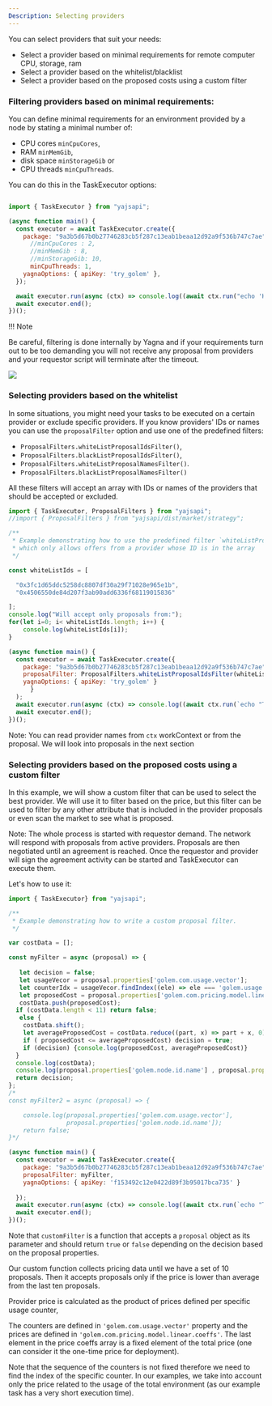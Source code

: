 ```yaml
---
Description: Selecting providers
---
```



You can select providers that suit your needs:

- Select a provider based on minimal requirements for remote computer
  CPU, storage, ram
- Select a provider based on the whitelist/blacklist
- Select a provider based on the proposed costs using a custom filter

### Filtering providers based on minimal requirements:

You can define minimal requirements for an environment provided by a node by stating a minimal number of:
* CPU cores `minCpuCores`, 
* RAM `minMemGib`, 
* disk space `minStorageGib` or 
* CPU threads `minCpuThreads`.

You can do this in the TaskExecutor options:

```js

import { TaskExecutor } from "yajsapi";

(async function main() {
  const executor = await TaskExecutor.create({
    package: "9a3b5d67b0b27746283cb5f287c13eab1beaa12d92a9f536b747c7ae",
      //minCpuCores : 2,
      //minMemGib : 8,
      //minStorageGib: 10,
      minCpuThreads: 1,
    yagnaOptions: { apiKey: 'try_golem' },
  });

  await executor.run(async (ctx) => console.log((await ctx.run("echo 'Hello World'")).stdout));
  await executor.end();
})();
```

!!! Note

Be careful, filtering is done internally by Yagna and if your requirements turn out to be too demanding you will not receive any proposal from providers and your requestor script will terminate after the timeout.

![](../../../assets/timeout_log.png)


### Selecting providers based on the whitelist

In some situations, you might need your tasks to be executed on a certain provider or exclude specific providers. If you know providers' IDs or names you can use the `proposalFilter` option and use one of the predefined filters: 
* `ProposalFilters.whiteListProposalIdsFilter()`,
* `ProposalFilters.blackListProposalIdsFilter()`, 
* `ProposalFilters.whiteListProposalNamesFilter()`. 
* `ProposalFilters.blackListProposalNamesFilter()`

All these filters will accept an array with IDs or names of the providers that should be accepted or excluded.  

```js
import { TaskExecutor, ProposalFilters } from "yajsapi";
//import { ProposalFilters } from "yajsapi/dist/market/strategy";

/**
 * Example demonstrating how to use the predefined filter `whiteListProposalIdsFilter`,
 * which only allows offers from a provider whose ID is in the array
 */

const whiteListIds = [

  "0x3fc1d65ddc5258dc8807df30a29f71028e965e1b",
  "0x4506550de84d207f3ab90add6336f68119015836"

];
console.log("Will accept only proposals from:");
for(let i=0; i< whiteListIds.length; i++) {
    console.log(whiteListIds[i]);
}

(async function main() {
  const executor = await TaskExecutor.create({
    package: "9a3b5d67b0b27746283cb5f287c13eab1beaa12d92a9f536b747c7ae",
    proposalFilter: ProposalFilters.whiteListProposalIdsFilter(whiteListIds),
    yagnaOptions: { apiKey: 'try_golem' }
      }
  );
  await executor.run(async (ctx) => console.log((await ctx.run(`echo "This task is run on ${ctx.provider.id}"`)).stdout, ctx.provider.id));
  await executor.end();
})();

```

Note: You can read provider names from `ctx` workContext or from the proposal. We will look into proposals in the next section 

### Selecting providers based on the proposed costs using a custom filter

In this example, we will show a custom filter that can be used to select the best provider. We will use it to filter based on the price, but this filter can be used to filter by any other attribute that is included in the provider proposals or even scan the market to see what is proposed.

Note: The whole process is started with requestor demand. The network will respond with proposals from active providers. Proposals are then negotiated until an agreement is reached. Once the requestor and provider will sign the agreement activity can be started and TaskExecutor can execute them.

Let's how to use it:

```js
import { TaskExecutor} from "yajsapi";

/**
 * Example demonstrating how to write a custom proposal filter.
 */

var costData = [];

const myFilter = async (proposal) => {
  
   let decision = false; 
   let usageVecor = proposal.properties['golem.com.usage.vector'];
   let counterIdx = usageVecor.findIndex((ele) => ele === 'golem.usage.duration_sec');
   let proposedCost = proposal.properties['golem.com.pricing.model.linear.coeffs'][counterIdx];
   costData.push(proposedCost);
  if (costData.length < 11) return false;
   else {
    costData.shift();
    let averageProposedCost = costData.reduce((part, x) => part + x, 0)/10;
    if ( proposedCost <= averageProposedCost) decision = true;
    if (decision) {console.log(proposedCost, averageProposedCost)}
  }
  console.log(costData);
  console.log(proposal.properties['golem.node.id.name'] , proposal.properties['golem.com.pricing.model.linear.coeffs']);  
  return decision;
};
/*
const myFilter2 = async (proposal) => {

    console.log(proposal.properties['golem.com.usage.vector'], 
                proposal.properties['golem.node.id.name']);
    return false;
}*/

(async function main() {
  const executor = await TaskExecutor.create({
    package: "9a3b5d67b0b27746283cb5f287c13eab1beaa12d92a9f536b747c7ae",
    proposalFilter: myFilter,
    yagnaOptions: { apiKey: 'f153492c12e0422d89f3b95017bca735' }
        
  });
  await executor.run(async (ctx) => console.log((await ctx.run(`echo "This task is run on ${ctx.provider.id}"`)).stdout, ctx.provider.id));
  await executor.end();
})();
```

Note that `customFilter` is a function that accepts a `proposal` object as its parameter and should return `true` or `false` depending on the decision based on the proposal properties.

Our custom function collects pricing data until we have a set of 10 proposals. Then it accepts proposals only if the price is lower than average from the last ten proposals.

Provider price is calculated as the product of prices defined per specific usage counter,

The counters are defined in `'golem.com.usage.vector'` property and the prices are defined in `'golem.com.pricing.model.linear.coeffs'`. The last element in the price coeffs array is a fixed element of the total price (one can consider it the one-time price for deployment). 

Note that the sequence of the counters is not fixed therefore we need to find the index of the specific counter. In our examples, we take into account only the price related to the usage of the total environment (as our example task has a very short execution time). 